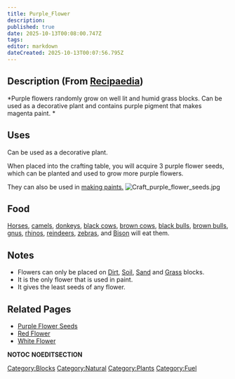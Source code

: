 ```yaml
---
title: Purple_Flower
description: 
published: true
date: 2025-10-13T00:08:00.747Z
tags: 
editor: markdown
dateCreated: 2025-10-13T00:07:56.795Z
---
```


## Description (From [Recipaedia](.. "wikilink"))

*Purple flowers randomly grow on well lit and humid grass blocks. Can be
used as a decorative plant and contains purple pigment that makes
magenta paint. *

## Uses

Can be used as a decorative plant.

When placed into the crafting table, you will acquire 3 purple flower
seeds, which can be planted and used to grow more purple flowers.

They can also be used in [making paints.](Painting "wikilink")
![Craft_purple_flower_seeds.jpg](Craft_purple_flower_seeds.jpg
"Craft_purple_flower_seeds.jpg")

## Food

[Horses](../../Bestiary/Horse.md "wikilink"), [camels](Camel "wikilink"),
[donkeys](Donkey "wikilink"), [black cows](Black_Cow "wikilink"), [brown
cows](Brown_Cow "wikilink"), [black bulls](Black_Bull "wikilink"),
[brown bulls](Brown_Bull "wikilink"), [gnus](Gnu "wikilink"),
[rhinos](Rhino "wikilink"),
[reindeers](Reindeer "wikilink"), [zebras](Zebra "wikilink"), and
[Bison](Bison "wikilink") will eat them.

## Notes

  - Flowers can only be placed on [Dirt](../Terrain/Dirt.md "wikilink"),
    [Soil](../Terrain/Soil.md "wikilink"), [Sand](../Terrain/Sand.md "wikilink") and
    [Grass](../Terrain/Grass.md "wikilink") blocks.
  - It is the only flower that is used in paint.
  - It gives the least seeds of any flower.

## Related Pages

  - [Purple Flower Seeds](Purple_Flower_Seeds.md "wikilink")
  - [Red Flower](Red_Flower.md "wikilink")
  - [White Flower](White_Flower.md "wikilink")

__NOTOC__ __NOEDITSECTION__

[Category:Blocks](Category:Blocks "wikilink")
[Category:Natural](Category:Natural "wikilink")
[Category:Plants](Category:Plants "wikilink")
[Category:Fuel](Category:Fuel "wikilink")